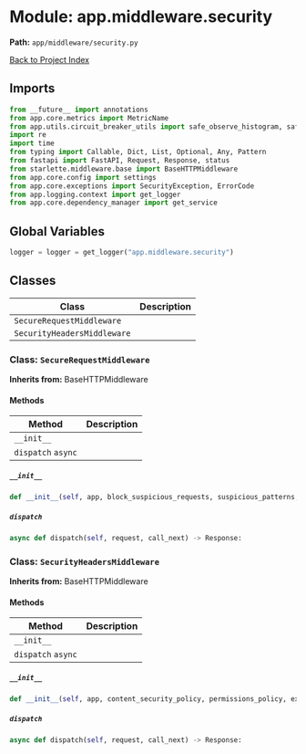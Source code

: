 # Module: app.middleware.security

**Path:** `app/middleware/security.py`

[Back to Project Index](../../../index.md)

## Imports
```python
from __future__ import annotations
from app.core.metrics import MetricName
from app.utils.circuit_breaker_utils import safe_observe_histogram, safe_increment_counter
import re
import time
from typing import Callable, Dict, List, Optional, Any, Pattern
from fastapi import FastAPI, Request, Response, status
from starlette.middleware.base import BaseHTTPMiddleware
from app.core.config import settings
from app.core.exceptions import SecurityException, ErrorCode
from app.logging.context import get_logger
from app.core.dependency_manager import get_service
```

## Global Variables
```python
logger = logger = get_logger("app.middleware.security")
```

## Classes

| Class | Description |
| --- | --- |
| `SecureRequestMiddleware` |  |
| `SecurityHeadersMiddleware` |  |

### Class: `SecureRequestMiddleware`
**Inherits from:** BaseHTTPMiddleware

#### Methods

| Method | Description |
| --- | --- |
| `__init__` |  |
| `dispatch` `async` |  |

##### `__init__`
```python
def __init__(self, app, block_suspicious_requests, suspicious_patterns, suspicious_regex_patterns, exclude_paths) -> None:
```

##### `dispatch`
```python
async def dispatch(self, request, call_next) -> Response:
```

### Class: `SecurityHeadersMiddleware`
**Inherits from:** BaseHTTPMiddleware

#### Methods

| Method | Description |
| --- | --- |
| `__init__` |  |
| `dispatch` `async` |  |

##### `__init__`
```python
def __init__(self, app, content_security_policy, permissions_policy, expect_ct, hsts_max_age, include_subdomains, preload, exclude_paths) -> None:
```

##### `dispatch`
```python
async def dispatch(self, request, call_next) -> Response:
```
